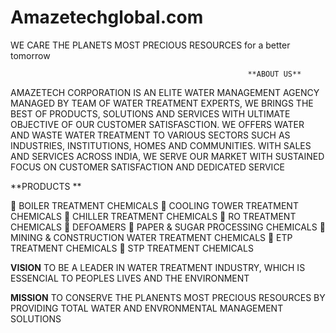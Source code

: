 # Amazetechglobal.com

WE CARE THE PLANETS MOST PRECIOUS RESOURCES 
                                                         for a better tomorrow 


                                                         **ABOUT US** 

AMAZETECH CORPORATION IS AN ELITE WATER MANAGEMENT AGENCY MANAGED BY TEAM OF WATER TREATMENT EXPERTS, WE BRINGS THE BEST OF PRODUCTS, SOLUTIONS AND SERVICES WITH ULTIMATE OBJECTIVE OF OUR CUSTOMER SATISFASCTION. WE OFFERS WATER AND WASTE WATER TREATMENT TO VARIOUS SECTORS SUCH AS INDUSTRIES, INSTITUTIONS, HOMES AND COMMUNITIES.
WITH SALES AND SERVICES ACROSS INDIA, WE SERVE OUR MARKET WITH SUSTAINED FOCUS ON CUSTOMER SATISFACTION AND DEDICATED SERVICE 

**PRODUCTS **

	BOILER TREATMENT CHEMICALS 
	COOLING TOWER TREATMENT CHEMICALS 
	CHILLER TREATMENT CHEMICALS 
	RO TREATMENT CHEMICALS 
	DEFOAMERS 
	PAPER & SUGAR PROCESSING CHEMICALS 
	MINING & CONSTRUCTION WATER TREATMENT CHEMICALS 
	ETP TREATMENT CHEMICALS 
	STP TREATMENT CHEMICALS 

**VISION** 
TO BE A LEADER IN WATER TREATMENT INDUSTRY, WHICH IS ESSENCIAL TO PEOPLES LIVES AND THE ENVIRONMENT 

**MISSION** 
TO CONSERVE THE PLANENTS MOST PRECIOUS RESOURCES BY PROVIDING TOTAL WATER AND ENVRONMENTAL MANAGEMENT SOLUTIONS




